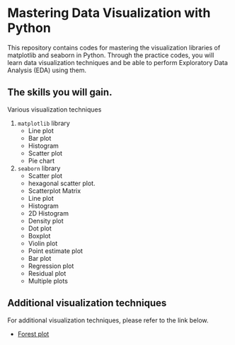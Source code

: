 # Mastering Data Visualization with Python  
This repository contains codes for mastering the visualization libraries of matplotlib and seaborn in Python. Through the practice codes, you will learn data visualization techniques and be able to perform Exploratory Data Analysis (EDA) using them.


## The skills you will gain.
Various visualization techniques
1. `matplotlib` library
   * Line plot
   * Bar plot
   * Histogram
   * Scatter plot
   * Pie chart
2. `seaborn` library
    * Scatter plot
    * hexagonal scatter plot.
    * Scatterplot Matrix
    * Line plot
    * Histogram
    * 2D Histogram
    * Density plot
    * Dot plot
    * Boxplot
    * Violin plot
    * Point estimate plot
    * Bar plot
    * Regression plot
    * Residual plot
    * Multiple plots
  
## Additional visualization techniques
For additional visualization techniques, please refer to the link below.
* [Forest plot](https://github.com/LSYS/forestplot)




